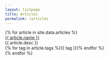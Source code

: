 ```yaml
---
layout: listpage
title: Articles
permalink: /articles
---
```

<div class="listing-previews">
	{% for article in site.data.articles %}
	<div class="preview">
		<a class="preview-title" href="{{ article.site_link }}">{{ article.name }}</a>
		<div class="preview-desc">{{ article.desc }}</div>
		<div class="preview-article-tags">{% for tag in article.tags %}<span class="article-tag">{{ tag }}</span>{% endfor %}</div>
	</div>
	{% endfor %}
</div>